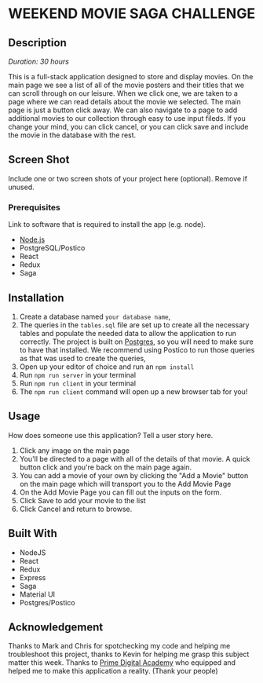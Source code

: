 # WEEKEND MOVIE SAGA CHALLENGE

## Description

_Duration: 30 hours_

This is a full-stack application designed to store and display movies. On the main page we see a list of all of the movie posters and their titles that we can scroll through on our leisure. When we click one, we are taken to a page where we can read details about the movie we selected. The main page is just a button click away. We can also navigate to a page to add additional movies to our collection through easy to use input fileds. If you change your mind, you can click cancel, or you can click save and include the movie in the database with the rest.

## Screen Shot

Include one or two screen shots of your project here (optional). Remove if unused.

### Prerequisites

Link to software that is required to install the app (e.g. node).

- [Node.js](https://nodejs.org/en/)
- PostgreSQL/Postico
- React
- Redux
- Saga

## Installation

1. Create a database named `your database name`,
2. The queries in the `tables.sql` file are set up to create all the necessary tables and populate the needed data to allow the application to run correctly. The project is built on [Postgres](https://www.postgresql.org/download/), so you will need to make sure to have that installed. We recommend using Postico to run those queries as that was used to create the queries, 
3. Open up your editor of choice and run an `npm install`
4. Run `npm run server` in your terminal
5. Run `npm run client` in your terminal
6. The `npm run client` command will open up a new browser tab for you!

## Usage
How does someone use this application? Tell a user story here.

1. Click any image on the main page
2. You'll be directed to a page with all of the details of that movie. A quick button click and you're back on the main page again.
3. You can add a movie of your own by clicking the "Add a Movie" button on the main page which will transport you to the Add Movie Page
4. On the Add Movie Page you can fill out the inputs on the form.
5. Click Save to add your movie to the list
6. Click Cancel and return to browse.


## Built With

- NodeJS
- React
- Redux
- Express
- Saga
- Material UI
- Postgres/Postico

## Acknowledgement
Thanks to Mark and Chris for spotchecking my code and helping me troubleshoot this project, thanks to Kevin for helping me grasp this subject matter this week. Thanks to [Prime Digital Academy](www.primeacademy.io) who equipped and helped me to make this application a reality. (Thank your people)
